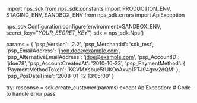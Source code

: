 import nps_sdk
from nps_sdk.constants import PRODUCTION_ENV, STAGING_ENV, SANDBOX_ENV
from nps_sdk.errors import ApiException

nps_sdk.Configuration.configure(environment=SANDBOX_ENV,
                            secret_key="_YOUR_SECRET_KEY_")
sdk = nps_sdk.Nps()

params = {
    'psp_Version': '2.2',
    'psp_MerchantId': 'sdk_test',
    'psp_EmailAddress': 'jhon.doe@example.com',
    'psp_AlternativeEmailAddress': 'jdoe@example.com',
    'psp_AccountID': 'jdoe78',
    'psp_AccountCreatedAt': '2010-10-23',
    'psp_PaymentMethod': {
        'PaymentMethodToken': 'KCVMXsbue5fUKOoAxvp1PTJ94gxv2dQM'
    },
    'psp_PosDateTime': '2008-01-12 13:05:00'
}

try: 
    response = sdk.create_customer(params) 
except ApiException: 
    # Code to handle error 
    pass 
